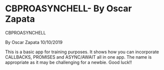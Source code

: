# CBPROASYNCHELL- By Oscar Zapata 

CBPROASYNCHELL

By Oscar Zapata 10/10/2019

This is a basic app for training purposes. It shows how you can incorporate CALLBACKS, PROMISES and ASYNC/AWAIT all in one app. The name is appropriate as it may be challenging for a newbie. Good luck!! 


